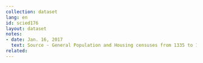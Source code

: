 ```yaml
---
collection: dataset
lang: en
id: scied176
layout: dataset
notes: 
- date: Jan. 16, 2017
  text: Source - General Population and Housing censuses from 1335 to 1390 and current population survey 1370 <br /> Table Description <br /> Literacy rate, the rate of 6 years and more educated population divided by total population of 6 years and over 100 times the number obtained. <br /> census years 1335 and 1345 the percentage of literacy for the population of 7 years of age is calculated. <br /> Sources for information<br /> <a href = 'http&#58;// www.amar.org.ir/Portals/0/PropertyAgent/461/Files/2856/basavadi_6sale%20-shahri.xls'> Literacy rate of the population aged 6 years and older urban areas from 1335 to 1390 </a> <br /> <a href ='http&#58;// www.amar.org.ir/Portals/0/PropertyAgent/461/Files/2857/basavadi_6sale%20-roostaee.xls'> Literacy rate of the population aged 6 and more rural areas from 1335 to 1390 </a> 
related:
---
```

